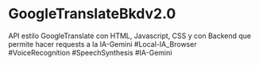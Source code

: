 # GoogleTranslateBkdv2.0
API estilo GoogleTranslate con HTML, Javascript, CSS y con Backend que permite hacer requests a la IA-Gemini    #Local-IA_Browser  #VoiceRecognition #SpeechSynthesis #IA-Gemini
